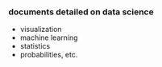 ### documents detailed on data science
- visualization
- machine learning
- statistics
- probabilities, etc.
